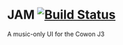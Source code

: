 # JAM [![Build Status](https://travis-ci.org/zorbfish/jam.svg?branch=develop)](https://travis-ci.org/zorbfish/jam)
A music-only UI for the Cowon J3
